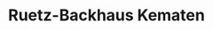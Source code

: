 ---
title: "Ruetz-Backhaus Kematen"
url: /kematen-in-tirol/ruetz-backhaus-kematen/
shop: Bäckerei
---